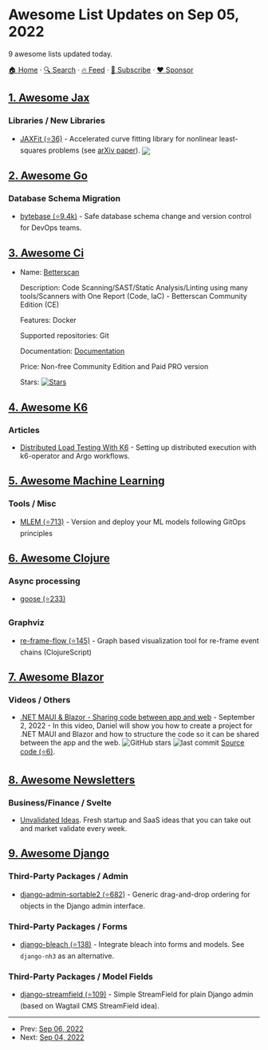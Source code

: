 # Awesome List Updates on Sep 05, 2022

9 awesome lists updated today.

[🏠 Home](/README.md) · [🔍 Search](https://www.trackawesomelist.com/search/) · [🔥 Feed](https://www.trackawesomelist.com/rss.xml) · [📮 Subscribe](https://trackawesomelist.us17.list-manage.com/subscribe?u=d2f0117aa829c83a63ec63c2f&id=36a103854c) · [❤️  Sponsor](https://github.com/sponsors/theowenyoung)



## [1. Awesome Jax](/content/n2cholas/awesome-jax/README.md)

### Libraries / New Libraries

*   [JAXFit (⭐36)](https://github.com/dipolar-quantum-gases/jaxfit) - Accelerated curve fitting library for nonlinear least-squares problems (see [arXiv paper](https://arxiv.org/abs/2208.12187)). <img src="https://img.shields.io/github/stars/dipolar-quantum-gases/jaxfit?style=social" align="center">

## [2. Awesome Go](/content/avelino/awesome-go/README.md)

### Database Schema Migration

*   [bytebase (⭐9.4k)](https://github.com/bytebase/bytebase) - Safe database schema change and version control for DevOps teams.

## [3. Awesome Ci](/content/ligurio/awesome-ci/README.md)

- Name: [Betterscan](https://www.betterscan.io)

  Description: Code Scanning/SAST/Static Analysis/Linting using many tools/Scanners with One Report (Code, IaC) - Betterscan Community Edition (CE)

  Features: Docker

  Supported repositories: Git

  Documentation: [Documentation](https://betterscan.io)

  Price: Non-free Community Edition and Paid PRO version

  Stars: [![Stars](https://img.shields.io/github/stars/marcinguy/betterscan-ce.svg)](https://github.com/marcinguy/betterscan-ce/)



## [4. Awesome K6](/content/grafana/awesome-k6/README.md)

### Articles

*   [Distributed Load Testing With K6](https://engineering.empathy.co/distributed-load-testing-with-k6/) - Setting up distributed execution with k6-operator and Argo workflows.

## [5. Awesome Machine Learning](/content/josephmisiti/awesome-machine-learning/README.md)

### Tools / Misc

*   [MLEM (⭐713)](https://github.com/iterative/mlem) - Version and deploy your ML models following GitOps principles

## [6. Awesome Clojure](/content/razum2um/awesome-clojure/README.md)

### Async processing

*   [goose (⭐233)](https://github.com/nilenso/goose)

### Graphviz

*   [re-frame-flow (⭐145)](https://github.com/ertugrulcetin/re-frame-flow) - Graph based visualization tool for re-frame event chains (ClojureScript)

## [7. Awesome Blazor](/content/AdrienTorris/awesome-blazor/README.md)

### Videos / Others

*   [.NET MAUI & Blazor - Sharing code between app and web](https://www.youtube.com/watch?v=A_C8X-b2qXE) - September 2, 2022 - In this video, Daniel will show you how to create a project for .NET MAUI and Blazor and how to structure the code so it can be shared between the app and the web. ![GitHub stars](https://img.shields.io/github/stars/dhindrik/MauiBlazorHybridDemo?style=flat-square\&cacheSeconds=604800) ![last commit](https://img.shields.io/github/last-commit/dhindrik/MauiBlazorHybridDemo?style=flat-square\&cacheSeconds=86400) [Source code (⭐6)](https://github.com/dhindrik/MauiBlazorHybridDemo).

## [8. Awesome Newsletters](/content/zudochkin/awesome-newsletters/README.md)

### Business/Finance / Svelte

*   [Unvalidated Ideas](https://unvalidatedideas.com). Fresh startup and SaaS ideas that you can take out and market validate every week.

## [9. Awesome Django](/content/wsvincent/awesome-django/README.md)

### Third-Party Packages / Admin

*   [django-admin-sortable2 (⭐682)](https://github.com/jrief/django-admin-sortable2) - Generic drag-and-drop ordering for objects in the Django admin interface.

### Third-Party Packages / Forms

*   [django-bleach (⭐138)](https://github.com/marksweb/django-bleach/) - Integrate bleach into forms and models. See `django-nh3` as an alternative.

### Third-Party Packages / Model Fields

*   [django-streamfield (⭐109)](https://github.com/raagin/django-streamfield) - Simple StreamField for plain Django admin (based on Wagtail CMS StreamField idea).

---

- Prev: [Sep 06, 2022](/content/2022/09/06/README.md)
- Next: [Sep 04, 2022](/content/2022/09/04/README.md)